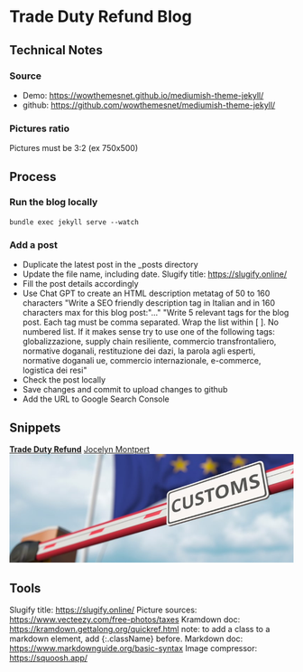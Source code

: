 # Trade Duty Refund Blog
## Technical Notes
### Source
- Demo: https://wowthemesnet.github.io/mediumish-theme-jekyll/
- github: https://github.com/wowthemesnet/mediumish-theme-jekyll/

### Pictures ratio
Pictures must be 3:2 (ex 750x500)

## Process
### Run the blog locally

```
bundle exec jekyll serve --watch
```
### Add a post
- Duplicate the latest post in the _posts directory
- Update the file name, including date. Slugify title: https://slugify.online/
- Fill the post details accordingly
- Use Chat GPT to create an HTML description metatag of 50 to 160 characters
"Write a SEO friendly description tag in Italian and in 160 characters max for this blog post:"..."
"Write 5 relevant tags for the blog post. Each tag must be comma separated. Wrap the list within [ ]. No numbered list. If it makes sense try to use one of the following tags: globalizzazione, supply chain resiliente, commercio transfrontaliero, normative doganali, restituzione dei dazi, la parola agli esperti, normative doganali ue, commercio internazionale, e-commerce, logistica dei resi"
- Check the post locally
- Save changes and commit to upload changes to github
- Add the URL to Google Search Console

## Snippets
[**Trade Duty Refund**](https://it.tradedutyrefund.com)
[Jocelyn Montpert](https://it.tradedutyrefund.com/jocelyn-montpert.html)
![Image description](/assets/images/20240412-2.jpg)

## Tools
Slugify title: https://slugify.online/
Picture sources: https://www.vecteezy.com/free-photos/taxes
Kramdown doc: https://kramdown.gettalong.org/quickref.html
  note: to add a class to a markdown element, add {:.className} before.
Markdown doc: https://www.markdownguide.org/basic-syntax
Image compressor: https://squoosh.app/